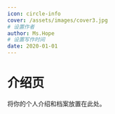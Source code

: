 ```yaml
---
icon: circle-info
cover: /assets/images/cover3.jpg
# 设置作者
author: Ms.Hope
# 设置写作时间
date: 2020-01-01
---
```


# 介绍页

将你的个人介绍和档案放置在此处。
